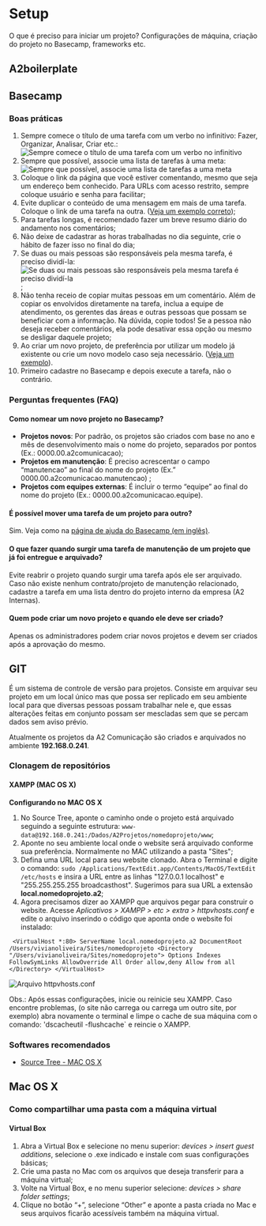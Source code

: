 # Setup
O que é preciso para iniciar um projeto? Configurações de máquina, criação do projeto no Basecamp, frameworks etc.

## A2boilerplate

## Basecamp

### Boas práticas
1. Sempre comece o título de uma tarefa com um verbo no infinitivo: Fazer, Organizar, Analisar, Criar etc.:
![Sempre comece o título de uma tarefa com um verbo no infinitivo](http://lab.a2comunicacao.com.br/metodologia/basecamp_01.png)
2. Sempre que possível, associe uma lista de tarefas à uma meta:
![Sempre que possível, associe uma lista de tarefas a uma meta](http://lab.a2comunicacao.com.br/metodologia/basecamp_02.png)
3. Coloque o link da página que você estiver comentando, mesmo que seja um endereço bem conhecido. Para URLs com acesso restrito, sempre coloque usuário e senha para facilitar;
4. Evite duplicar o conteúdo de uma mensagem em mais de uma tarefa. Coloque o link de uma tarefa na outra. ([Veja um exemplo correto](https://a2comunicacao.basecamphq.com/projects/8083835-2011-09-educacao2/todo_items/165610841/comments#comment_241229133));
5. Para tarefas longas, é recomendado fazer um breve resumo diário do andamento nos comentários;
6. Não deixe de cadastrar as horas trabalhadas no dia seguinte, crie o hábito de fazer isso no final do dia;
7. Se duas ou mais pessoas são responsáveis pela mesma tarefa, é preciso dividí-la:
![Se duas ou mais pessoas são responsáveis pela mesma tarefa é preciso dividí-la](http://lab.a2comunicacao.com.br/metodologia/basecamp_03.png);
8. Não tenha receio de copiar muitas pessoas em um comentário. Além de copiar os envolvidos diretamente na tarefa, inclua a equipe de atendimento, os gerentes das áreas e outras pessoas que possam se beneficiar com a informação. Na dúvida, copie todos! Se a pessoa não deseja receber comentários, ela pode desativar essa opção ou mesmo se desligar daquele projeto;
9. Ao criar um novo projeto, de preferência por utilizar um modelo já existente ou crie um novo modelo caso seja necessário. ([Veja um exemplo](https://a2comunicacao.basecamphq.com/project_templates)).
10. Primeiro cadastre no Basecamp e depois execute a tarefa, não o contrário.

### Perguntas frequentes (FAQ)

#### Como nomear um novo projeto no Basecamp? 
* **Projetos novos**: Por padrão, os projetos são criados com base no ano e mês de desenvolvimento mais o nome do projeto, separados por pontos (Ex.: 0000.00.a2comunicacao);
* **Projetos em manutenção**: É preciso acrescentar o campo “manutencao” ao final do nome do projeto (Ex.” 0000.00.a2comunicacao.manutencao) ;
* **Projetos com equipes externas**: É incluir o termo “equipe” ao final do nome do projeto (Ex.: 0000.00.a2comunicacao.equipe).

#### É possível mover uma tarefa de um projeto para outro?
Sim. Veja como na [página de ajuda do Basecamp (em inglês)](http://help.37signals.com/basecamp/questions/340-can-i-move-items-from-one-basecamp-project-to-another).
#### O que fazer quando surgir uma tarefa de manutenção de um projeto que já foi entregue e arquivado?
Evite reabrir o projeto quando surgir uma tarefa após ele ser arquivado. Caso não existe nenhum contrato/projeto de manutenção relacionado, cadastre a tarefa em uma lista dentro do projeto interno da empresa (A2 Internas).

#### Quem pode criar um novo projeto e quando ele deve ser criado?
Apenas os administradores podem criar novos projetos e devem ser criados após a aprovação do mesmo.

## GIT
É um sistema de controle de versão para projetos. Consiste em arquivar seu projeto em um local único mas que possa ser replicado em seu ambiente local para que diversas pessoas possam trabalhar nele e, que essas alterações feitas em conjunto possam ser mescladas sem que se percam dados sem aviso prévio.

Atualmente os projetos da A2 Comunicação são criados e arquivados no ambiente **192.168.0.241**.

### Clonagem de repositórios

#### XAMPP (MAC OS X)

**Configurando no MAC OS X**

1. No Source Tree, aponte o caminho onde o projeto está arquivado seguindo a seguinte estrutura: `www-data@192.168.0.241:/Dados/A2Projetos/nomedoprojeto/www`;
2. Aponte no seu ambiente local onde o website será arquivado conforme sua preferência. Normalmente no MAC utilizando a pasta "Sites";
3. Defina uma URL local para seu website clonado. Abra o Terminal e digite o comando: `sudo /Applications/TextEdit.app/Contents/MacOS/TextEdit /etc/hosts` e insira a URL entre as linhas "127.0.0.1 localhost" e "255.255.255.255 broadcasthost". Sugerimos para sua URL a extensão **local.nomedoprojeto.a2**;
4. Agora precisamos dizer ao XAMPP que arquivos pegar para construir o website. Acesse _Aplicativos > XAMPP > etc > extra > httpvhosts.conf_ e edite o arquivo inserindo o código que aponta onde o website foi instalado:

` <VirtualHost *:80>
ServerName local.nomedoprojeto.a2
DocumentRoot /Users/vivianoliveira/Sites/nomedoprojeto
  <Directory "/Users/vivianoliveira/Sites/nomedoprojeto">
        	Options Indexes FollowSymLinks
        	AllowOverride All
        	Order allow,deny
        	Allow from all
    	</Directory>
</VirtualHost>`

![Arquivo httpvhosts.conf](http://lab.a2comunicacao.com.br/metodologia/git_01.png)

Obs.: Após essas configurações, inicie ou reinicie seu XAMPP. Caso encontre problemas, (o site não carrega ou carrega um outro site, por exemplo) abra novamente o terminal e limpe o cache de sua máquina com o comando: 'dscacheutil -flushcache` e reincie o XAMPP.

### Softwares recomendados

* [Source Tree - MAC OS X](http://www.sourcetreeapp.com/)


## Mac OS X

### Como compartilhar uma pasta com a máquina virtual 

#### Virtual Box

1. Abra a Virtual Box e selecione no menu superior: _devices > insert guest additions_, selecione o .exe indicado e instale com suas configurações básicas;
2. Crie uma pasta no Mac com os arquivos que deseja transferir para a máquina virtual;
3. Volte na Virtual Box, e no menu superior selecione: _devices > share folder settings_;
4. Clique no botão “+”, selecione “Other” e aponte a pasta criada no Mac e seus arquivos ficarão acessíveis também na máquina virtual.

